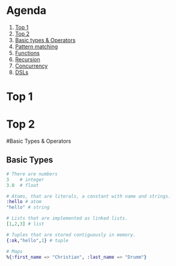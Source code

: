 # Agenda

1. [Top 1](#/2)
1. [Top 2](#/3)
1. [Basic types & Operators](#/4)
1. [Pattern matching](#/5)
1. [Functions](#/6)
1. [Recursion](#/7)
1. [Concurrency](#/8)
1. [DSLs](#/9)



# Top 1


# Top 2

#Basic Types & Operators


## Basic Types
``` Elixir
# There are numbers
3    # integer
3.0  # float

# Atoms, that are literals, a constant with name and strings.
:hello # atom
"hello" # string

# Lists that are implemented as linked lists.
[1,2,3] # list

# Tuples that are stored contiguously in memory.
{:ok,"hello",1} # tuple

# Maps
%{:first_name => "Christian", :last_name => "Drumm"}
```

